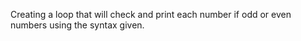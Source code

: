 Creating a loop that will check and print each number if odd or even numbers using the syntax given.
